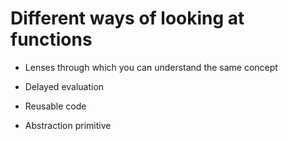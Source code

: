 # Different ways of looking at functions

- Lenses through which you can understand the same concept
- Delayed evaluation

- Reusable code

- Abstraction primitive

